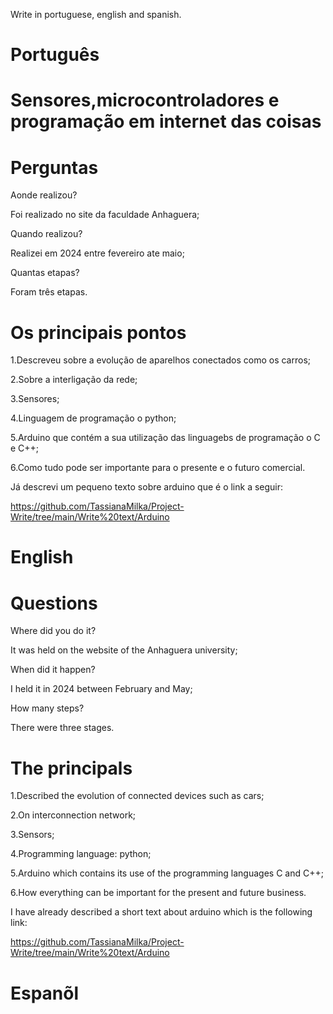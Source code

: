  Write in portuguese, english and spanish.

# Português

# Sensores,microcontroladores e programação em internet das coisas

# Perguntas

Aonde realizou?

Foi realizado no site da faculdade  Anhaguera;

Quando realizou?

Realizei em 2024 entre fevereiro ate maio;

Quantas etapas? 

Foram três etapas.


# Os  principais pontos

1.Descreveu sobre a evolução de aparelhos conectados  como os carros;

2.Sobre a interligação da rede;

3.Sensores;

4.Linguagem de programação o python;

5.Arduino que contém a sua utilização das linguagebs de programação o C e C++;

6.Como tudo pode ser importante para o presente e o futuro comercial.

Já descrevi um pequeno texto sobre arduino que é o link a seguir:

https://github.com/TassianaMilka/Project-Write/tree/main/Write%20text/Arduino


# English 

#  Questions

 Where did you do it?

It was held on the website of the Anhaguera university;

When did it happen?

I held it in 2024 between February and May;

How many steps? 

There were three stages.

# The principals 

1.Described the evolution of connected devices such as cars;

2.On interconnection network;

3.Sensors;

4.Programming language: python;

5.Arduino which contains its use of the programming languages C and C++;

6.How everything can be important for the present and future business.

I have already described a short text about arduino which is the following link:

https://github.com/TassianaMilka/Project-Write/tree/main/Write%20text/Arduino

# Espanõl 




